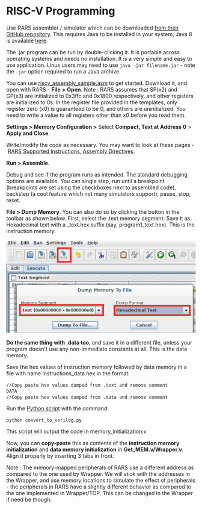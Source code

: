 # RISC-V Programming

Use RARS assembler / simulator which can be downloaded [from their GitHub repository](https://github.com/TheThirdOne/rars/releases/tag/continuous). This requires Java to be installed in your system; Java 8 is available [here](https://java.com/en/download/).

The .jar program can be run by double-clicking it. It is portable across operating systems and needs no installation. It is a very simple and easy to use application. Linux users may need to use `java -jar filename.jar` - note the `-jar` option required to run a Java archive. 

You can use [riscv_assembly_sample.asm](https://github.com/NUS-CG3207/lab-skeletons/blob/main/lab1/riscv_assembly_sample.asm) to get started. Download it, and open with RARS - **File** **\>** **Open**. Note : RARS assumes that SP(x2) and GP(x3) are initialized to 0x3ffc and 0x1800 respectively, and other registers are initialized to 0s. In the register file provided in the templates, only register zero (x0) is guaranteed to be 0, and others are uninitialized. You need to write a value to all registers other than x0 before you read them.

**Settings > Memory Configuration >** Select **Compact, Text at Address 0** > **Apply and Close**.

Write/modify the code as necessary. You may want to look at these pages - [RARS Supported Instructions](https://github.com/TheThirdOne/rars/wiki/Supported-Instructions), [Assembly Directives](https://github.com/TheThirdOne/rars/wiki/Assembler-Directives).

**Run > Assemble**.

Debug and see if the program runs as intended. The standard debugging options are available. You can single step, run until a breakpoint (breakpoints are set using the checkboxes next to assembled code), backstep (a cool feature which not many simulators support), pause, stop, reset.

**File > Dump Memory**. You can also do so by clicking the button in the toolbar as shown below. First, select the .text memory segment. Save it as Hexadecimal text with a \_text.hex suffix (say, program1\_text.hex). This is the instruction memory.

![](mem_dump.png)

**Do the same thing with .data too**, and save it in a different file, unless your program doesn't use any non-immediate constants at all. This is the data memory. 

Save the hex values of instruction memory followed by data memory in a file with name instructions_data.hex in the format:

    //Copy paste hex values dumped from .text and remove comment
    DATA
    //Copy paste hex values dumped from .data and remove comment

Run the [Python script](https://github.com/NUS-CG3207/lab-skeletons/blob/main/convert_to_verilog.py) with the command:

    python convert_to_verilog.py

This script will output the code in memory_initialization.v

Now, you can **copy-paste** this as contents of the **instruction memory initialization** and **data memory initialization** in **Get_MEM.v/Wrapper.v**. Align it properly by inserting 3 tabs in front.

Note : The memory-mapped peripherals of RARS use a different address as compared to the one used by Wrapper. We will stick with the addresses in the Wrapper, and use memory locations to simulate the effect of peripherals - the peripherals in RARS have a slightly different behavior as compared to the one implemented in Wrapper/TOP. This can be changed in the Wrapper if need be though.
